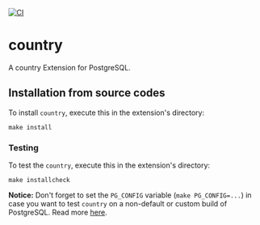 [![CI](https://github.com/adjust/pg-country/actions/workflows/main.yml/badge.svg)](https://github.com/adjust/pg-country/actions/workflows/main.yml)

# country
A country Extension for PostgreSQL.

## Installation from source codes

To install `country`, execute this in the extension's directory:

```shell
make install
```
### Testing

To test the `country`, execute this in the extension's directory:

```shell
make installcheck
```

**Notice:** Don't forget to set the `PG_CONFIG` variable (`make PG_CONFIG=...`)
in case you want to test `country` on a non-default or custom build of PostgreSQL.
Read more [here](https://wiki.postgresql.org/wiki/Building_and_Installing_PostgreSQL_Extension_Modules).


